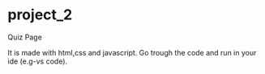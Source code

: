 # project_2
Quiz Page 

It is made with html,css and javascript.
 Go trough the code and run in your ide (e.g-vs code).
